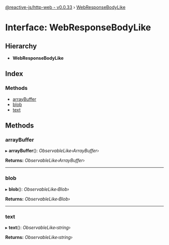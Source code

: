 [@reactive-js/http-web - v0.0.33](../README.md) › [WebResponseBodyLike](webresponsebodylike.md)

# Interface: WebResponseBodyLike

## Hierarchy

* **WebResponseBodyLike**

## Index

### Methods

* [arrayBuffer](webresponsebodylike.md#arraybuffer)
* [blob](webresponsebodylike.md#blob)
* [text](webresponsebodylike.md#text)

## Methods

###  arrayBuffer

▸ **arrayBuffer**(): *ObservableLike‹ArrayBuffer›*

**Returns:** *ObservableLike‹ArrayBuffer›*

___

###  blob

▸ **blob**(): *ObservableLike‹Blob›*

**Returns:** *ObservableLike‹Blob›*

___

###  text

▸ **text**(): *ObservableLike‹string›*

**Returns:** *ObservableLike‹string›*
